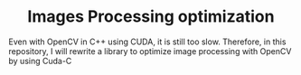 

<p align="center">
 <h1 align="center">Images Processing optimization </h1>
</p>

Even with OpenCV in C++ using CUDA, it is still too slow. Therefore, in this repository, I will rewrite a library to optimize image processing with OpenCV by using Cuda-C




























